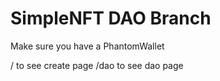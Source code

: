 # SimpleNFT DAO Branch

Make sure you have a PhantomWallet

/ to see create page
/dao to see dao page
